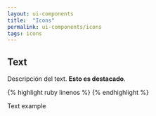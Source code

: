 ```yaml
---
layout: ui-components
title:  "Icons"
permalink: ui-components/icons
tags: icons
---
```


Text
---------------------

Descripción del text. **Esto es destacado**.


<!-- Component snippet code -->
{% highlight ruby linenos %}
<i class=”ch-icon-envelope”></i>
{% endhighlight %}


<!-- Component example -->
<div class="component-example">
	Text example
</div>